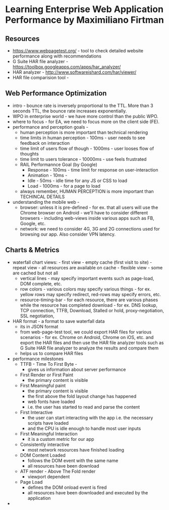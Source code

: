 # Learning Enterprise Web Application Performance by Maximiliano Firtman

## Resources
- https://www.webpagetest.org/ - tool to check detailed website performance along with recommendations
- G Suite HAR file analyzer - https://toolbox.googleapps.com/apps/har_analyzer/
- HAR analyzer - http://www.softwareishard.com/har/viewer/
- HAR file comparision tool - 

## Web Performance Optimization
- intro - bounce rate is inversely proportional to the TTL.  More than 3 seconds TTL, the bounce rate increases exponentially.
- WPO in enterprise world - we have more control than the public WPO.
- where to focus - for EA, we need to focus more on the client side (FE).
- performance and perception goals - 
    - human perception is more important than technical rendering
    - time limits in human perception - 100ms - user needs to see feedback on interaction
    - time limit of users flow of though - 1000ms - user looses flow of thoughts
    - time limit to users tolerance - 10000ms - use feels frustrated
    - RAIL Performannce Goal (by Google)
        - Response - 100ms - time limit for response on user-interaction
        - Animation - 10ms - 
        - Idle - 50ms - idle time for any JS or CSS to load
        - Load - 1000ms - for a page to load
    - always remember, HUMAN PERCEPTION is more important than TECHINCAL DETAILS
- understanding the mobile web - 
    - browser: unless it is pre-defined - for ex. that all users will use the Chrome browser on Android - we'll have to consider different browsers - including web-views inside various apps such as FB, Google, etc.
    - network: we need to consider 4G, 3G and 2G connections used for browsing our app.  Also consider VPN latency.

## Charts & Metrics
- waterfall chart
    views:
        - first view - empty cache (first visit to site)
        - repeat view - all resources are available on cache
        - flexible view - some are cached but not all
    - vertical lines - may specify important events such as page-load, DOM complete, etc.
    - row colors - various colors may specify various things - for ex. yellow rows may specify redirect, red-rows may specify errors, etc.
    - resource-timing-bar - for each resource, there are various phases while the resource has completed download - for ex. DNS lookup, TCP connection, TTFB, Download, Stalled or hold, proxy-negotiation, SSL negotiation, 
- HAR format - a format to save waterfall data
    - its in JSON format
    - from web-page-test tool, we could export HAR files for various scenarios - for ex. Chrome on Android, Chrome on iOS, etc. and export the HAR files and then use the HAR file analyzer tools such as G Suite HAR file analyzer to analyze the results and compare them
    - helps us to compare HAR files
- performance milestones
    - TTFB - Time To First Byte - 
        - gives us information about server performance
    - First Render or First Paint
        - the primary content is visible
    - First Meaningful paint
        - the primary content is visible
        - the first above the fold layout change has happened
        - web fonts have loaded
        - i.e. the user has started to read and parse the content
    - First Interactive
        - the user can start interacting with the app i.e. the necessary scripts have loaded
        - and the CPU is idle enough to handle most user inputs
    - First Meaningful Interaction
        - it is a custom metric for our app
    - Consistently interactive
        - most network resources have finished loading
    - DOM Content Loaded
        - follows the DOM event with the same name
        - all resources have been download
    - ATF render - Above The Fold render
        - viewport dependent
    - Page Load
        - defines the DOM onload event is fired
        - all resources have been downloaded and executed by the application
- 
    


    